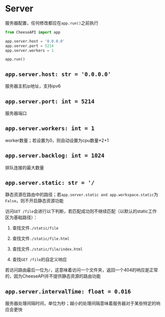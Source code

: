 # **Server**

服务器配置，任何修改都应在`app.run()`之前执行

```python
from CheeseAPI import app

app.server.host = '0.0.0.0'
app.server.port = 5214
app.server.workers = 1

app.run()
```

## **`app.server.host: str = '0.0.0.0'`**

服务器主机ip地址，支持ipv6

## **`app.server.port: int = 5214`**

服务器端口

## **`app.server.workers: int = 1`**

worker数量；若设置为0，则自动设置为cpu数量*2+1

## **`app.server.backlog: int = 1024`**

排队连接的最大数量

## **`app.server.static: str = '/`**

静态资源在路由中的路径；若`app.server.static and app.workspace.static`为`False`，则不开启静态资源功能

访问`GET /file`会进行以下判断，若匹配成功则不继续匹配（以默认的static工作区为基础路径）：

1. 查找文件`./static/file`

2. 查找文件`./static/file.html`

3. 查找文件`./static/file/index.html`

4. 查找`GET /file`的自定义响应

若访问路由最后一位为`/`，这意味着访问一个文件夹，返回一个404的响应是正常的，因为CheeseAPI并不提供静态资源的路由功能

## **`app.server.intervalTime: float = 0.016`**

服务器处理间隔时间，单位为秒；越小的处理间隔意味着服务器对于某些特定的响应会更快
